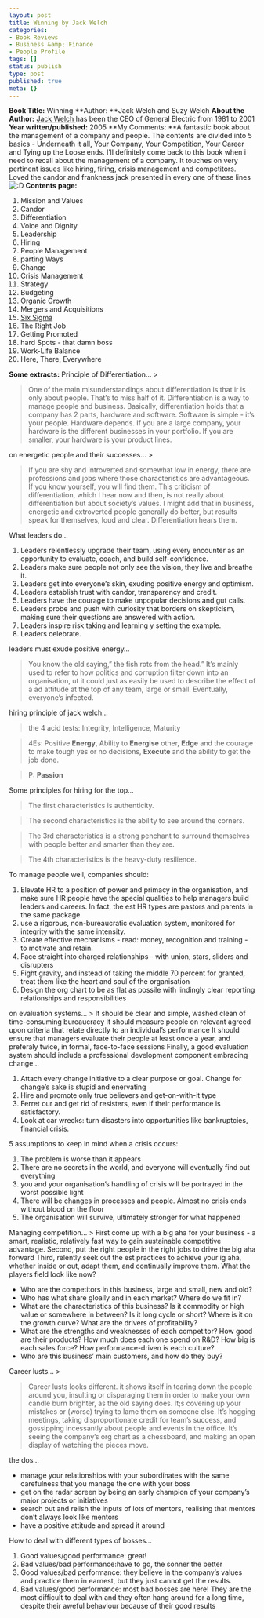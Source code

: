```yaml
---
layout: post
title: Winning by Jack Welch
categories:
- Book Reviews
- Business &amp; Finance
- People Profile
tags: []
status: publish
type: post
published: true
meta: {}
---
```

**Book Title:** Winning **Author: **Jack Welch and Suzy Welch **About the Author:** [Jack Welch ](http://en.wikipedia.org/wiki/Jack_Welch)has been the CEO of General Electric from 1981 to 2001 **Year written/published:** 2005 **My Comments: **A fantastic book about the management of a company and people. The contents are divided into 5 basics - Underneath it all, Your Company, Your Competition, Your Career and Tying up the Loose ends. I’ll definitely come back to this book when i need to recall about the management of a company. It touches on very pertinent issues like hiring, firing, crisis management and competitors. Loved the candor and frankness jack presented in every one of these lines ![:D](http://buibui.wordpress.com/wp-includes/images/smilies/icon_biggrin.gif) **Contents page:**

1. Mission and Values
2. Candor
3. Differentiation
4. Voice and Dignity
5. Leadership
6. Hiring
7. People Management
8. parting Ways
9. Change
10. Crisis Management
11. Strategy
12. Budgeting
13. Organic Growth
14. Mergers and Acquisitions
15. [Six Sigma](http://en.wikipedia.org/wiki/Six_Sigma)
16. The Right Job
17. Getting Promoted
18. hard Spots - that damn boss
19. Work-Life Balance
20. Here, There, Everywhere

**Some extracts:** Principle of Differentiation… >  

> One of the main misunderstandings about differentiation is that ir is only about people. That’s to miss half of it. Differentiation is a way to manage people and business. Basically, differentiation holds that a company has 2 parts, hardware and software. Software is simple - it’s your people. Hardware depends. If you are a large company, your hardware is the different businesses in your portfolio. If you are smaller, your hardware is your product lines.

on energetic people and their successes… >  

> If you are shy and introverted and somewhat low in energy, there are professions and jobs where those characteristics are advantageous. If you know yourself, you will find them. This criticism of differentiation, which I hear now and then, is not really about differentiation but about society’s values. I might add that in business, energetic and extroverted people generally do better, but results speak for themselves, loud and clear. Differentiation hears them.

What leaders do…

1. Leaders relentlessly upgrade their team, using every encounter as an opportunity to evaluate, coach, and build self-confidence.
2. Leaders make sure people not only see the vision, they live and breathe it.
3. Leaders get into everyone’s skin, exuding positive energy and optimism.
4. Leaders establish trust with candor, transparency and credit.
5. Leaders have the courage to make unpopular decisions and gut calls.
6. Leaders probe and push with curiosity that borders on skepticism, making sure their questions are answered with action.
7. Leaders inspire risk taking and learning y setting the example.
8. Leaders celebrate.

leaders must exude positive energy…

>  

> You know the old saying,” the fish rots from the head.” It’s mainly used to refer to how politics and corruption filter down into an organisation, ut it could just as easily be used to describe the effect of a ad attitude at the top of any team, large or small. Eventually, everyone’s infected.

hiring principle of jack welch…

>  

> the 4 acid tests: Integrity, Intelligence, Maturity

> 4Es: Positive **Energy**, Ability to **Energise** other, **Edge** and the courage to make tough yes or no decisions, **Execute** and the ability to get the job done.

> P: **Passion**

Some principles for hiring for the top…

>  

> The first characteristics is authenticity.

> The second characteristics is the ability to see around the corners.

> The 3rd characteristics is a strong penchant to surround themselves with people better and smarter than they are.

> The 4th characteristics is the heavy-duty resilience.

To manage people well, companies should:

1. Elevate HR to a position of power and primacy in the organisation, and make sure HR people have the special qualities to help managers build leaders and careers. In fact, the est HR types are pastors and parents in the same package.
2. use a rigorous, non-bureaucratic evaluation system, monitored for integrity with the same intensity.
3. Create effective mechanisms - read: money, recognition and training - to motivate and retain.
4. Face straight into charged relationships - with union, stars, sliders and disrupters
5. Fight gravity, and instead of taking the middle 70 percent for granted, treat them like the heart and soul of the organisation
6. Design the org chart to be as flat as possile with lindingly clear reporting relationships and responsibilities

on evaluation systems… > It should be clear and simple, washed clean of time-consuming bureaucracy It should measure people on relevant agreed upon criteria that relate directly to an individual’s performance It should ensure that managers evaluate their people at least once a year, and preferaly twice, in formal, face-to-face sessions Finally, a good evaluation system should include a professional development component
embracing change…
1. Attach every change initiative to a clear purpose or goal. Change for change’s sake is stupid and enervating
2. Hire and promote only true believers and get-on-with-it type
3. Ferret our and get rid of resisters, even if their performance is satisfactory.
4. Look at car wrecks: turn disasters into opportunities like bankruptcies, financial crisis. 

5 assumptions to keep in mind when a crisis occurs:
1. The problem is worse than it appears
2. There are no secrets in the world, and everyone will eventually find out everything
3. you and your organisation’s handling of crisis will be portrayed in the worst possible light
4. There will be changes in processes and people. Almost no crisis ends without blood on the floor
5. The organisation will survive, ultimately stronger for what happened

Managing competition… > First come up with a big aha for your business - a smart, realistic, relatively fast way to gain sustainable competitive advantage. Second, put the right people in the right jobs to drive the big aha forward Third, relently seek out the est practices to achieve your ig aha, whether inside or out, adapt them, and continually improve them.
What the players field look like now?
- Who are the competitors in this business, large and small, new and old?
- Who has what share gloally and in each market? Where do we fit in?
- What are the characteristics of this business? Is it commodity or high value or somewhere in between? Is it long cycle or short? Where is it on the growth curve? What are the drivers of profitability?
- What are the strengths and weaknesses of each competitor? How good are their products? How much does each one spend on R&D? How big is each sales force? How performance-driven is each culture?
- Who are this business’ main customers, and how do they buy?

Career lusts… >  

> Career lusts looks different. it shows itself in tearing down the people around you, insulting or disparaging them in order to make your own candle burn brighter, as the old saying does. It;s covering up your mistakes or (worse) trying to lame them on someone else. It’s hogging meetings, taking disproportionate credit for team’s success, and gossipping incessantly about people and events in the office. It’s seeing the company’s org chart as a chessboard, and making an open display of watching the pieces move.

the dos…

- manage your relationships with your subordinates with the same carefulness that you manage the one with your boss
- get on the radar screen by being an early champion of your company’s major projects or initiatives
- search out and relish the inputs of lots of mentors, realising that mentors don’t always look like mentors
- have a positive attitude and spread it around

How to deal with different types of bosses…
1. Good values/good performance: great!
2. Bad values/bad performance:have to go, the sonner the better
3. Good values/bad performance: they believe in the company’s values and practice them in earnest, but they just cannot get the results.
4. Bad values/good performance: most bad bosses are here! They are the most difficult to deal with and they often hang around for a long time, despite their aweful behaviour because of their good results
